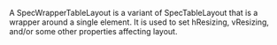 A SpecWrapperTableLayout is a variant of SpecTableLayout that is a  wrapper around a single element.
It is used to set hResizing, vResizing, and/or some other properties affecting layout.
